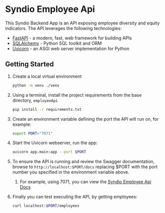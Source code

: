 # Syndio Employee Api
This Syndio Backend App is an API exposing employee diversity and equity indicators. The API leverages the following technologies:
* [FastAPI](https://fastapi.tiangolo.com/) - a modern, fast, web framework for building APIs
* [SQLAlchemy](https://www.sqlalchemy.org/) - Python SQL toolkit and ORM
* [Uvicorn](https://www.uvicorn.org/) - an ASGI web server implementation for Python

## Getting Started
1. Create a local virtual environment
   ```bash
   python -m venv ./venv
   ```
2. Using a terminal, install the project requirements from the base directory, `employeeApi`
   ```bash
   pip install -r requirements.txt
   ```
3. Create an environment variable defining the port the API will run on, for example:
   ```bash
   export PORT="7071" 
   ```
4. Start the Uvicorn webserver, run the app:
   ```bash
   uvicorn app.main:app --port $PORT  
   ```
5. To ensure the API is running and review the Swagger documentation, browse to `http://localhost:$PORT/docs` 
replacing $PORT with the port number you specified in the environment variable above. 
   1. For example, using 7071, you can view the [Syndio Employee Api Docs](http://localhost:7071/docs)


6. Finally you can test executing the API, by getting employees:
   ```bash
   curl localhost:$PORT/employees
   ```